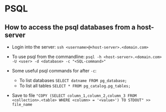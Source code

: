 # PSQL
## How to access the psql databases from a host-server

* Login into the server: `ssh <username>@<host-server>.<domain.com>`
* To use psql from the commandline: 
      `psql -h <host-server>.<domain.com> -U <user> -d <database> -c "<SQL-command>"`
* Some useful psql commands for after `-c`:
     * To list databases `SELECT datname FROM pg_database;`
     * To list all tables `SELECT * FROM pg_catalog.pg_tables;`
   
* Save to file `"COPY (SELECT column_1,column_2,column_3 FROM <collection>.<table> WHERE <column> = '<value>') TO STDOUT" >> file_name`
